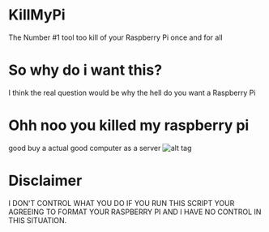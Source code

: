 # KillMyPi
The Number #1 tool too kill of your Raspberry Pi once and for all
# So why do i want this?
I think the real question would be why the hell do you want a Raspberry Pi
# Ohh noo you killed my raspberry pi
good buy a actual good computer as a server
![alt tag](https://hackadaycom.files.wordpress.com/2015/08/burning-raspberry-pi-thumb.jpg?w=600&h=600)

# Disclaimer
I DON'T CONTROL WHAT YOU DO IF YOU RUN THIS SCRIPT YOUR AGREEING TO FORMAT YOUR
RASPBERRY PI AND I HAVE NO CONTROL IN THIS SITUATION.

